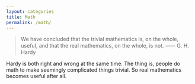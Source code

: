 ```yaml
---
layout: categories
title: Math
permalink: /math/
---
```


> We have concluded that the trivial mathematics is, on the whole, useful, and that the real mathematics, on the whole, is not. ⸺ G. H. Hardy

Hardy is both right and wrong at the same time. The thing is, people do math to make seemingly complicated things trivial. So real mathematics becomes useful after all.